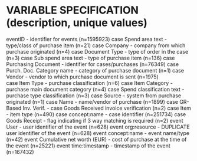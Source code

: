 

# VARIABLE SPECIFICATION (description, unique values)
  eventID                           - identifier for events (n=1595923)
  case Spend area text              - type/class of purchase item (n=21)
  case Company                      - company from which purchase originated (n=4)
  case Document Type                - type of order in the case (n=3)
  case Sub spend area text          - type of purchase item (n=136)
  case Purchasing Document          - identifier for cases/purchases (n=76349)
  case Purch. Doc. Category name    - category of purchase document (n=1)
  case Vendor                       - vendor to which purchase document is sent (n=1975)       
  case Item Type                    - purchase classification (n=6)
  case Item Category                - purchase main document category (n=4)
  case Spend classification text    - purchase type classification (n=3)
  case Source                       - system from purchase originated (n=1)
  case Name                         - name/vendor of purchase (n=1899)
  case GR-Based Inv. Verif.         - case Goods Received invoice verification (n=2)
  case Item                         - item type (n=490)
  case concept:name                 - case identifier (n=251734)
  case Goods Receipt                - flag indicating if 3 way matching is required (n=2)
  event User                        - user identifier of the event (n=628)
  event org:resource                - DUPLICATE user identifier of the event (n=628)
  event concept:name                - event name/type (n=42)
  event Cumulative net worth (EUR)  - cost of purchase at the time of the event (n=25221)
  event time:timestamp              - timestamp of the event (n=167432)
